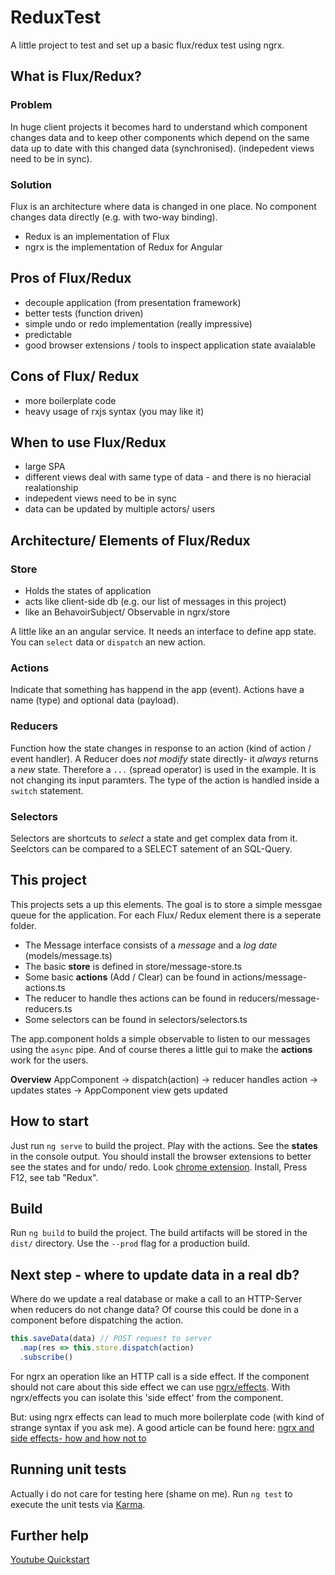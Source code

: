 # ReduxTest
A little project to test and set up a basic flux/redux test using ngrx.

## What is Flux/Redux?
### Problem
In huge client projects it becomes hard to understand which component changes data and to keep
other components which depend on the same data up to date with this changed data (synchronised).
(indepedent views need to be in sync).

### Solution
Flux is an architecture where data is changed in one place. No component changes data directly (e.g. with two-way binding).
  - Redux is an implementation of Flux
  - ngrx is the implementation of Redux for Angular

## Pros of Flux/Redux
- decouple application (from presentation framework)
- better tests (function driven)
- simple undo or redo implementation (really impressive)
- predictable
- good browser extensions / tools to inspect application state avaialable

## Cons of Flux/ Redux
- more boilerplate code
- heavy usage of rxjs syntax (you may like it)

## When to use Flux/Redux
- large SPA
- different views deal with same type of data - and there is no hieracial realationship
- indepedent views need to be in sync
- data can be updated by multiple actors/ users

## Architecture/ Elements of Flux/Redux
### Store
  - Holds the states of application
  - acts like client-side db  (e.g. our list of messages in this project)
  - like an BehavoirSubject/ Observable in ngrx/store

A little like an an angular service. It needs an interface to define app state.
You can `select` data or `dispatch` an new action.

### Actions
Indicate that something has happend in the app (event). Actions have a name (type) and optional data (payload).

### Reducers
Function how the state changes in response to an action (kind of action / event handler).
A Reducer does *not modify* state directly- it *always* returns a *new* state.
Therefore a `...` (spread operator) is used in the example.
It is not changing its input paramters.  The type of the action is handled inside a `switch` statement.

### Selectors
Selectors are shortcuts to *select* a state and get complex data from it.
Seelctors can be compared to a SELECT satement of an SQL-Query.

## This project
This projects sets a up this elements. The goal is to store a simple messgae queue for the application.
For each Flux/ Redux element there is a seperate folder.

- The Message interface consists of a *message* and a *log date* (models/message.ts)
- The basic **store** is defined in store/message-store.ts
- Some basic **actions** (Add / Clear) can be found in actions/message-actions.ts
- The reducer to handle thes actions can be found in reducers/message-reducers.ts
- Some selectors can be found in selectors/selectors.ts 

The app.component holds a simple observable to listen to our messages using the `async` pipe.
And of course theres a little gui to make the **actions** work for the users.

**Overview**
AppComponent -> dispatch(action) -> reducer handles action -> updates states -> AppComponent view gets updated

## How to start
Just run `ng serve` to build the project.
Play with the actions.
See the **states** in the console output.
You should install the browser extensions to better see the states and for undo/ redo. 
Look [chrome extension](https://chrome.google.com/webstore/detail/redux-devtools/lmhkpmbekcpmknklioeibfkpmmfibljd).
Install, Press F12, see tab "Redux".

## Build
Run `ng build` to build the project. The build artifacts will be stored in the `dist/` directory. Use the `--prod` flag for a production build.

## Next step - where to update data in a real db?
Where do we update a real database or make a call to an HTTP-Server when reducers do not change data?
Of course this could be done in a component before dispatching the action.

```ts
this.saveData(data) // POST request to server
  .map(res => this.store.dispatch(action)
  .subscribe()
```
For ngrx an operation like an HTTP call is a side effect.
If the component should not care about this side effect we can use [ngrx/effects](https://github.com/ngrx/platform/blob/master/docs/effects/README.md).
With ngrx/effects you can isolate this 'side effect' from the component.

But: using ngrx effects can lead to much more boilerplate code (with kind of strange syntax if you ask me).
A good article can be found here: [ngrx and side effects- how and how not to](https://medium.com/@m3po22/stop-using-ngrx-effects-for-that-a6ccfe186399)

## Running unit tests
Actually i do not care for testing here (shame on me).
Run `ng test` to execute the unit tests via [Karma](https://karma-runner.github.io).

## Further help
[Youtube Quickstart](https://www.youtube.com/watch?v=f97ICOaekNU)
